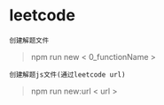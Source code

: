 # leetcode

`创建解题文件`
> npm run new < 0_functionName >

`创建解题js文件(通过leetcode url)`
> npm run new:url < url >